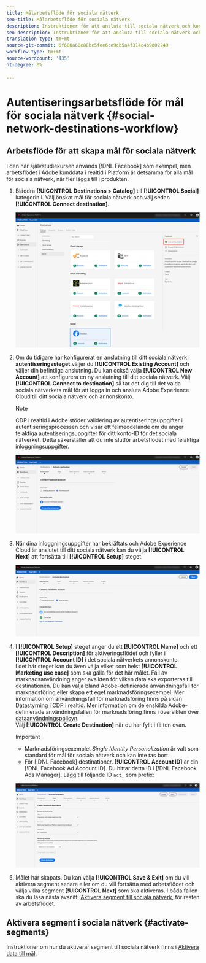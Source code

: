 ```yaml
---
title: Målarbetsflöde för sociala nätverk
seo-title: Målarbetsflöde för sociala nätverk
description: Instruktioner för att ansluta till sociala nätverk och konton
seo-description: Instruktioner för att ansluta till sociala nätverk och konton
translation-type: tm+mt
source-git-commit: 6f680a60c88bc5fee6ce9cb5a4f314c4b9d02249
workflow-type: tm+mt
source-wordcount: '435'
ht-degree: 0%

---
```



# Autentiseringsarbetsflöde för mål för sociala nätverk {#social-network-destinations-workflow}

## Arbetsflöde för att skapa mål för sociala nätverk

I den här självstudiekursen används [!DNL Facebook] som exempel, men arbetsflödet i Adobe kunddata i realtid i Platform är detsamma för alla mål för sociala nätverk, när fler läggs till i produkten.

1. Bläddra **[!UICONTROL Destinations > Catalog]** till **[!UICONTROL Social]** kategorin i. Välj önskat mål för sociala nätverk och välj sedan **[!UICONTROL Connect destination]**.

   ![Anslut till mål för sociala nätverk](/help/rtcdp/destinations/assets/facebook-catalog-view.png)

2. Om du tidigare har konfigurerat en anslutning till ditt sociala nätverk i **autentiseringssteget** väljer du **[!UICONTROL Existing Account]** och väljer din befintliga anslutning. Du kan också välja **[!UICONTROL New Account]** att konfigurera en ny anslutning till ditt sociala nätverk. Välj **[!UICONTROL Connect to destination]** så tar det dig till det valda sociala nätverkets mål för att logga in och ansluta Adobe Experience Cloud till ditt sociala nätverk och annonskonto.

   >[!NOTE]
   >
   >CDP i realtid i Adobe stöder validering av autentiseringsuppgifter i autentiseringsprocessen och visar ett felmeddelande om du anger felaktiga autentiseringsuppgifter för ditt konto-ID för det sociala nätverket. Detta säkerställer att du inte slutför arbetsflödet med felaktiga inloggningsuppgifter.

   ![Anslut till mål för sociala nätverk - autentiseringssteg](/help/rtcdp/destinations/assets/facebook-pre-connect-view.png)

3. När dina inloggningsuppgifter har bekräftats och Adobe Experience Cloud är anslutet till ditt sociala nätverk kan du välja **[!UICONTROL Next]** att fortsätta till **[!UICONTROL Setup]** steget.

   ![Autentiseringsuppgifterna har bekräftats](/help/rtcdp/destinations/assets/facebook-post-connection-view.png)

4. I **[!UICONTROL Setup]** steget anger du ett **[!UICONTROL Name]** och ett **[!UICONTROL Description]** för aktiveringsflödet och fyller i **[!UICONTROL Account ID]** i det sociala nätverkets annonskonto. <br> I det här steget kan du även välja vilket som helst **[!UICONTROL Marketing use case]** som ska gälla för det här målet. Fall av marknadsanvändning anger avsikten för vilken data ska exporteras till destinationen. Du kan välja bland Adobe-definierade användningsfall för marknadsföring eller skapa ett eget marknadsföringsexempel. Mer information om användningsfall för marknadsföring finns på sidan [Datastyrning i CDP](/help/rtcdp/privacy/data-governance-overview.md#destinations) i realtid. Mer information om de enskilda Adobe-definierade användningsfallen för marknadsföring finns i översikten över [dataanvändningspolicyn](/help/data-governance/policies/overview.md#core-actions). <br> Välj **[!UICONTROL Create Destination]** när du har fyllt i fälten ovan.

   >[!IMPORTANT]
   >
   > * Marknadsföringsexemplet *Single Identity Personalization* är valt som standard för mål för sociala nätverk och kan inte tas bort.
   > * För [!DNL Facebook] destinationer. **[!UICONTROL Account ID]** är din [!DNL Facebook Ad Account ID]. Du hittar detta ID i [!DNL Facebook Ads Manager]. Lägg till följande ID `act_` som prefix:


   ![Anslut till mål för sociala nätverk - konfigurationssteg](/help/rtcdp/destinations/assets/social-networks-setup-step.png)

5. Målet har skapats. Du kan välja **[!UICONTROL Save & Exit]** om du vill aktivera segment senare eller om du vill fortsätta med arbetsflödet och välja vilka segment **[!UICONTROL Next]** som ska aktiveras. I båda fallen ska du läsa nästa avsnitt, [Aktivera segment till sociala nätverk](#activate-segments), för resten av arbetsflödet.

## Aktivera segment i sociala nätverk {#activate-segments}

Instruktioner om hur du aktiverar segment till sociala nätverk finns i [Aktivera data till mål](/help/rtcdp/destinations/activate-destinations.md).